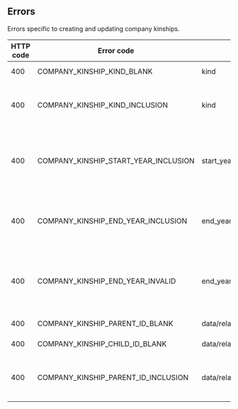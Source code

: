 ## <a name="company_kinships_errors"></a>Errors

Errors specific to creating and updating company kinships.

HTTP code | Error code | Pointer | Title
--------- | ---------- | ------- | -----
400 | COMPANY_KINSHIP_KIND_BLANK | kind | Kind is required.
400 | COMPANY_KINSHIP_KIND_INCLUSION | kind | Kind must be an accepted value.
400 | COMPANY_KINSHIP_START_YEAR_INCLUSION | start_year | Start year must be a past year not before 1800.
400 | COMPANY_KINSHIP_END_YEAR_INCLUSION | end_year | End year must be a past year not before 1800.
400 | COMPANY_KINSHIP_END_YEAR_INVALID | end_year | End year must not be earlier than start year.
400 | COMPANY_KINSHIP_PARENT_ID_BLANK | data/relationships/parent/data/id | Parent is required.
400 | COMPANY_KINSHIP_CHILD_ID_BLANK | data/relationships/child/data/id | Child is required.
400 | COMPANY_KINSHIP_PARENT_ID_INCLUSION | data/relationships/parent/data/id | Parent ID must not be the same as child ID.

